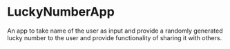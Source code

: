 # LuckyNumberApp
An app to take name of the user as input and provide a randomly generated lucky number to the user and provide functionality of sharing it with others.
